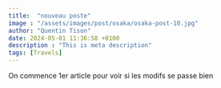 ```yaml
---
title:  "nouveau poste"
image : "/assets/images/post/osaka/osaka-post-10.jpg"
author: "Quentin Tison"
date: 2024-05-01 11:36:58 +0100
description : "This is meta description"
tags: [Travels]
---
```

On commence 1er article pour voir si les modifs se passe bien 
